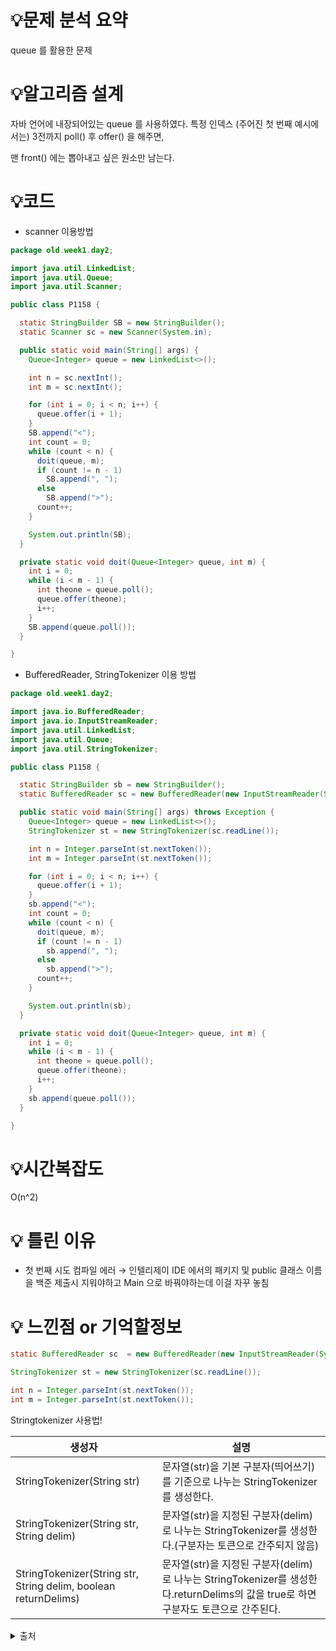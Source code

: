 # 💡**문제 분석 요약**

queue 를 활용한 문제

# 💡**알고리즘 설계**

자바 언어에 내장되어있는 queue 를 사용하였다. 특정 인덱스 (주어진 첫 번째 예시에서는) 3전까지 poll() 후 offer() 을 해주면,

맨 front() 에는 뽑아내고 싶은 원소만 남는다.

# 💡코드

- scanner 이용방법

```java
package old.week1.day2;

import java.util.LinkedList;
import java.util.Queue;
import java.util.Scanner;

public class P1158 {

  static StringBuilder SB = new StringBuilder();
  static Scanner sc = new Scanner(System.in);

  public static void main(String[] args) {
    Queue<Integer> queue = new LinkedList<>();

    int n = sc.nextInt();
    int m = sc.nextInt();

    for (int i = 0; i < n; i++) {
      queue.offer(i + 1);
    }
    SB.append("<");
    int count = 0;
    while (count < n) {
      doit(queue, m);
      if (count != n - 1)
        SB.append(", ");
      else
        SB.append(">");
      count++;
    }

    System.out.println(SB);
  }

  private static void doit(Queue<Integer> queue, int m) {
    int i = 0;
    while (i < m - 1) {
      int theone = queue.poll();
      queue.offer(theone);
      i++;
    }
    SB.append(queue.poll());
  }

}

```

- BufferedReader, StringTokenizer 이용 방법

```java
package old.week1.day2;

import java.io.BufferedReader;
import java.io.InputStreamReader;
import java.util.LinkedList;
import java.util.Queue;
import java.util.StringTokenizer;

public class P1158 {

  static StringBuilder sb = new StringBuilder();
  static BufferedReader sc = new BufferedReader(new InputStreamReader(System.in));

  public static void main(String[] args) throws Exception {
    Queue<Integer> queue = new LinkedList<>();
    StringTokenizer st = new StringTokenizer(sc.readLine());

    int n = Integer.parseInt(st.nextToken());
    int m = Integer.parseInt(st.nextToken());

    for (int i = 0; i < n; i++) {
      queue.offer(i + 1);
    }
    sb.append("<");
    int count = 0;
    while (count < n) {
      doit(queue, m);
      if (count != n - 1)
        sb.append(", ");
      else
        sb.append(">");
      count++;
    }

    System.out.println(sb);
  }

  private static void doit(Queue<Integer> queue, int m) {
    int i = 0;
    while (i < m - 1) {
      int theone = queue.poll();
      queue.offer(theone);
      i++;
    }
    sb.append(queue.poll());
  }

}

```


# 💡시간복잡도

O(n^2)

# 💡 틀린 이유

- 첫 번째 시도
컴파일 에러 → 인텔리제이 IDE 에서의 패키지 및 public 클래스 이름을 백준 제출시 지워야하고 Main 으로 바꿔야하는데 이걸 자꾸 놓침


# 💡 느낀점 or 기억할정보

```java
static BufferedReader sc  = new BufferedReader(new InputStreamReader(System.in));

StringTokenizer st = new StringTokenizer(sc.readLine());

int n = Integer.parseInt(st.nextToken());
int m = Integer.parseInt(st.nextToken());
```

Stringtokenizer 사용법!

| 생성자 | 설명 |
| --- | --- |
| StringTokenizer(String str) | 문자열(str)을 기본 구분자(띄어쓰기)를 기준으로 나누는 StringTokenizer를 생성한다. |
| StringTokenizer(String str, String delim) | 문자열(str)을 지정된 구분자(delim)로 나누는 StringTokenizer를 생성한다.(구분자는 토큰으로 간주되지 않음) |
| StringTokenizer(String str, String delim, boolean returnDelims) | 문자열(str)을 지정된 구분자(delim)로 나누는 StringTokenizer를 생성한다.returnDelims의 값을 true로 하면 구분자도 토큰으로 간주된다. |

<details>
<summary>출처</summary>
<div>

[[BOJ] 백준 1158번 : 요세푸스 문제 (JAVA)](https://steady-coding.tistory.com/21)

[[Java] StringTokenizer와 Split() 메서드 언제 써야할까?](https://velog.io/@effirin/Java-StringTokenizer와-Split-메서드-언제-써야할까)

</div>
</details>

 